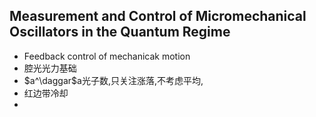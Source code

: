 ## Measurement and Control of Micromechanical Oscillators in the Quantum Regime

- Feedback control of mechanicak motion
- 腔光光力基础
- $a^\daggar$a光子数,只关注涨落,不考虑平均,
- 红边带冷却
- 
<!--stackedit_data:
eyJoaXN0b3J5IjpbMTczMDUxNDMyMCwxNDQ5OTAxODY5LC0xOD
I3OTMzMDI3XX0=
-->